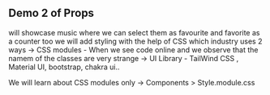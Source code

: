 ## Demo 2 of Props
will showcase music where we can select them as favourite and favorite as a counter too
we will add styling with the help of CSS which industry uses 2 ways
-> CSS modules - When we see code online and we observe that the namem of the classes are very strange
-> UI Library - TailWind CSS , Material UI, bootstrap, chakra ui..


We will learn about CSS modules only -> Components > Style.module.css